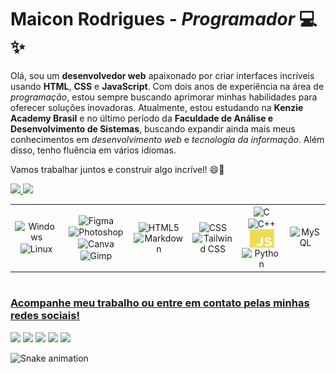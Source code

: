 
<h1><strong>Maicon Rodrigues</strong> - <em>Programador</em> 💻✨</h1>
<p>Olá, sou um <strong>desenvolvedor web</strong> apaixonado por criar interfaces incríveis usando <strong>HTML</strong>, <strong>CSS</strong> e <strong>JavaScript</strong>. Com dois anos de experiência na área de <em>programação</em>, estou sempre buscando aprimorar minhas habilidades para oferecer soluções inovadoras. Atualmente, estou estudando na <strong>Kenzie Academy Brasil</strong> e no último período da <strong>Faculdade de Análise e Desenvolvimento de Sistemas</strong>, buscando expandir ainda mais meus conhecimentos em <em>desenvolvimento web</em> e <em>tecnologia da informação</em>. Além disso, tenho fluência em vários idiomas.
<p>Vamos trabalhar juntos e construir algo incrível! 😄🚀</p>
 <div>
   <a href="https://github.com/Mr-programador">
   <img height="180em" src="https://github-readme-stats.vercel.app/api?username=Mr-programador&show_icons=true&theme=github_dark&include_all_commits=true&count_private=true"/>
   <img height="180em" src="https://github-readme-stats.vercel.app/api/top-langs/?username=Mr-programador&layout=compact&langs_count=6&theme=github_dark"/>
</div>

<table style="display: inline-block; text-align: center;">
  <tr>
    <td>
      <img style="vertical-align: middle;" alt="Windows" height="30" width="40" src="https://cdn.jsdelivr.net/gh/devicons/devicon/icons/windows8/windows8-original.svg">
      <img style="vertical-align: middle;" alt="Linux" height="30" width="40" src="https://cdn.jsdelivr.net/gh/devicons/devicon/icons/linux/linux-original.svg">
    </td>
    <td>
      <img style="vertical-align: middle;" alt="Figma" height="30" width="40" src="https://cdn.jsdelivr.net/gh/devicons/devicon/icons/figma/figma-original.svg">
      <img style="vertical-align: middle;" alt="Photoshop" height="30" width="40" src="https://cdn.jsdelivr.net/gh/devicons/devicon/icons/photoshop/photoshop-plain.svg">
      <img style="vertical-align: middle;" alt="Canva" height="30" width="40" src="https://cdn.jsdelivr.net/gh/devicons/devicon/icons/canva/canva-original.svg">
      <img style="vertical-align: middle;" alt="Gimp" height="30" width="40" src="https://cdn.jsdelivr.net/gh/devicons/devicon/icons/gimp/gimp-original.svg">
    </td>
   <td>
   <img style="vertical-align: middle;" alt="HTML5" height="30" width="40" src="https://cdn.jsdelivr.net/gh/devicons/devicon/icons/markdown/markdown-original.svg">
    <img style="vertical-align: middle;" alt="Markdown" height="30" width="40" src="https://cdn.jsdelivr.net/gh/devicons/devicon/icons/html5/html5-original.svg">
   </td>
    <td>
      <img style="vertical-align: middle;" alt="CSS" height="30" width="40" src="https://cdn.jsdelivr.net/gh/devicons/devicon/icons/css3/css3-original.svg">
     <img style="vertical-align: middle;" alt="Tailwind CSS" height="30" width="40" src="https://cdn.jsdelivr.net/gh/devicons/devicon/icons/tailwindcss/tailwindcss-plain.svg">
      <!--<img style="vertical-align: middle;" alt="Bootstrap" height="30" width="40" src="https://cdn.jsdelivr.net/gh/devicons/devicon/icons/bootstrap/bootstrap-original.svg">-->
      <!--<img style="vertical-align: middle;" alt="WordPress" height="30" width="40" src="https://cdn.jsdelivr.net/gh/devicons/devicon/icons/wordpress/wordpress-plain.svg">-->
    </td>
    <td>
     <img style="vertical-align: middle;" alt="C" height="30" width="40" src="https://cdn.jsdelivr.net/gh/devicons/devicon/icons/c/c-original.svg">
     <img style="vertical-align: middle;" alt="C++" height="30" width="40" src="https://cdn.jsdelivr.net/gh/devicons/devicon/icons/cplusplus/cplusplus-original.svg">
     <!--<img style="vertical-align: middle;" alt="C#" height="30" width="40" src="https://cdn.jsdelivr.net/gh/devicons/devicon/icons/csharp/csharp-original.svg"-->
     <img style="vertical-align: middle;" alt="JavaScript" height="30" width="40" src="https://raw.githubusercontent.com/devicons/devicon/master/icons/javascript/javascript-plain.svg">
      <img style="vertical-align: middle;" alt="Python" height="30" width="40" src="https://cdn.jsdelivr.net/gh/devicons/devicon/icons/python/python-original.svg">
    </td>
    <td>
      <img style="vertical-align: middle;" alt="MySQL" height="30" width="40" src="https://cdn.jsdelivr.net/gh/devicons/devicon/icons/mysql/mysql-original.svg">
    </td>
  </tr>
</table>

  ### Acompanhe meu trabalho ou entre em contato pelas minhas redes sociais! 
 
<div>
 <a href="https://www.linkedin.com/in/mrprogramador" target="_blank"><img src="https://img.shields.io/badge/-LinkedIn-%230077B5?style=for-the-badge&logo=linkedin&logoColor=white" target="_blank"></a>
 <a href="https://www.instagram.com/mr.programador/" target="_blank"><img src="https://img.shields.io/badge/-Instagram-%23E4405F?style=for-the-badge&logo=instagram&logoColor=white" target="_blank"></a>
 <a href="https://www.twitter.com/@mr.programador" target="_blank"><img src="https://img.shields.io/badge/Twitter-1DA1F2?style=for-the-badge&logo=twitter&logoColor=white" target="_blank"></a>
 <a href="https://www.youtube.com/@mr.programador" target="_blank"><img src="https://img.shields.io/badge/YouTube-FF0000?style=for-the-badge&logo=youtube&logoColor=white" target="_blank"></a>
 <a href = "mailto:mrprogramador@outlook.com"><img src="https://img.shields.io/badge/Microsoft_Outlook-0078D4?style=for-the-badge&logo=microsoft-outlook&logoColor=white" target="_blank"></a>
  
  ![Snake animation](https://github.com/Mr-programador/Mr-programador/blob/output/github-contribution-grid-snake.svg)

</div>
